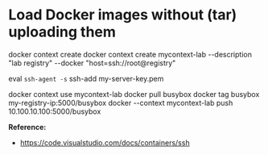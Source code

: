 # Load Docker images without (tar) uploading them

docker context create 
docker context create mycontext-lab --description "lab registry" --docker "host=ssh://root@registry"

eval `ssh-agent -s`
ssh-add my-server-key.pem

docker context use mycontext-lab
docker pull busybox
docker tag busybox my-registry-ip:5000/busybox
docker --context mycontext-lab push 10.100.10.100:5000/busybox 

**Reference:**  
* https://code.visualstudio.com/docs/containers/ssh